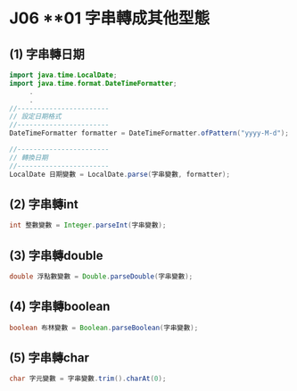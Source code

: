 # J06 **01  字串轉成其他型態



## (1) 字串轉日期
```java
import java.time.LocalDate;
import java.time.format.DateTimeFormatter;
     .
     .
//-----------------------
// 設定日期格式
//-----------------------
DateTimeFormatter formatter = DateTimeFormatter.ofPattern("yyyy-M-d");     

//-----------------------
// 轉換日期
//-----------------------
LocalDate 日期變數 = LocalDate.parse(字串變數, formatter);
```


## (2) 字串轉int
```java
int 整數變數 = Integer.parseInt(字串變數);
```


## (3) 字串轉double
```java
double 浮點數變數 = Double.parseDouble(字串變數);
```


## (4) 字串轉boolean
```java
boolean 布林變數 = Boolean.parseBoolean(字串變數);
```


## (5) 字串轉char
```java
char 字元變數 = 字串變數.trim().charAt(0); 
```

